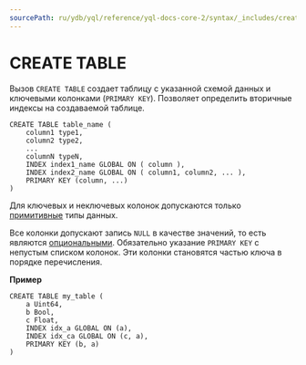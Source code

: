 ```yaml
---
sourcePath: ru/ydb/yql/reference/yql-docs-core-2/syntax/_includes/create_table.md
---
```

# CREATE TABLE


Вызов `CREATE TABLE` создает таблицу с указанной схемой данных и ключевыми колонками (`PRIMARY KEY`). Позволяет определить вторичные индексы на создаваемой таблице.

    CREATE TABLE table_name (
        column1 type1,
        column2 type2,
        ...
        columnN typeN,
        INDEX index1_name GLOBAL ON ( column ),
        INDEX index2_name GLOBAL ON ( column1, column2, ... ),
        PRIMARY KEY (column, ...)
    )

Для ключевых и неключевых колонок допускаются только [примитивные](../../types/primitive.md) типы данных.

Все колонки допускают запись `NULL` в качестве значений, то есть являются [опциональными](../../types/optional.md).
Обязательно указание `PRIMARY KEY` с непустым списком колонок. Эти колонки становятся частью ключа в порядке перечисления.

**Пример**

    CREATE TABLE my_table (
        a Uint64,
        b Bool,
        c Float,
        INDEX idx_a GLOBAL ON (a),
        INDEX idx_ca GLOBAL ON (c, a),
        PRIMARY KEY (b, a)
    )
